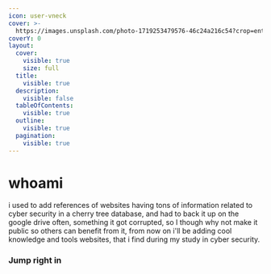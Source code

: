 ```yaml
---
icon: user-vneck
cover: >-
  https://images.unsplash.com/photo-1719253479576-46c24a216c54?crop=entropy&cs=srgb&fm=jpg&ixid=M3wxOTcwMjR8MHwxfHNlYXJjaHw4fHxoYWNraW5nfGVufDB8fHx8MTcyNzIwMzI0OHww&ixlib=rb-4.0.3&q=85
coverY: 0
layout:
  cover:
    visible: true
    size: full
  title:
    visible: true
  description:
    visible: false
  tableOfContents:
    visible: true
  outline:
    visible: true
  pagination:
    visible: true
---
```


# whoami

i used to add references of websites having tons of information related to cyber security in a cherry tree database, and had to back it up on the google drive often, something it got corrupted, so I though why not make it public so others can benefit from it, from now on i'll be adding cool knowledge and tools websites, that i find during my study in cyber security.

### Jump right in

